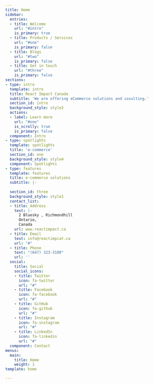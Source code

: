 ```yaml
---
title: Home
sidebar:
  entries:
  - title: Welcome
    url: "#intro"
    is_primary: true
  - title: Products / Services
    url: "#one"
    is_primary: false
  - title: Blogs
    url: "#two"
    is_primary: false
  - title: Get in touch
    url: "#three"
    is_primary: false
sections:
- type: intro
  template: intro
  title: React Impact Canada
  subtitle: 'We are offering eCommerce solutions and cosulting.'
  section_id: intro
  background_style: style2
  actions:
  - label: Learn more
    url: "#one"
    is_scrolly: true
    is_primary: false
  component: Intro
- type: spotlights
  template: spotlights
  title: 'e-commerce'
  section_id: one
  background_style: style4
  component: Spotlights
- type: features
  template: features
  title: e-commerce solutions
  subtitle: |-
   
  section_id: three
  background_style: style1
  contact_list:
  - title: Address
    text: |-
      2 Bluesky , Richmondhill 
      Ontario, 
      Canada
    url: www.reactimpact.ca
  - title: Email
    text: info@reactimpcat.ca
    url: "#"
  - title: Phone
    text: "(647) 323-3180"
    url: ''
  social:
    title: Social
    social_icons:
    - title: Twitter
      icon: fa-twitter
      url: "#"
    - title: Facebook
      icon: fa-facebook
      url: "#"
    - title: GitHub
      icon: fa-github
      url: "#"
    - title: Instagram
      icon: fa-instagram
      url: "#"
    - title: LinkedIn
      icon: fa-linkedin
      url: "#"
  component: Contact
menus:
  main:
    title: Home
    weight: 1
template: home

---
```

